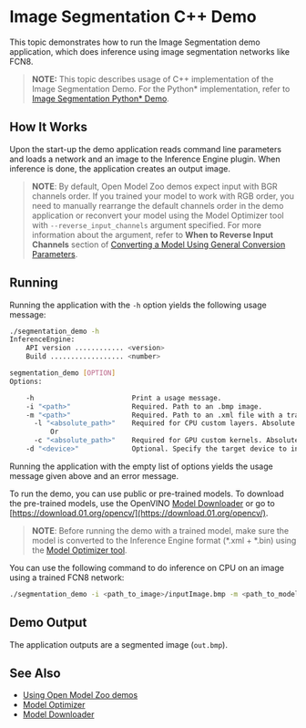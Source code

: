 # Image Segmentation C++ Demo

This topic demonstrates how to run the Image Segmentation demo application, which does inference using image
segmentation networks like FCN8.

> **NOTE:** This topic describes usage of C++ implementation of the Image Segmentation Demo. For the Python* implementation, refer to [Image Segmentation Python* Demo](../python_demos/segmentation_demo/README.md).

## How It Works

Upon the start-up the demo application reads command line parameters and loads a network and an image to the
Inference Engine plugin. When inference is done, the application creates an output image.

> **NOTE**: By default, Open Model Zoo demos expect input with BGR channels order. If you trained your model to work with RGB order, you need to manually rearrange the default channels order in the demo application or reconvert your model using the Model Optimizer tool with `--reverse_input_channels` argument specified. For more information about the argument, refer to **When to Reverse Input Channels** section of [Converting a Model Using General Conversion Parameters](https://docs.openvinotoolkit.org/latest/_docs_MO_DG_prepare_model_convert_model_Converting_Model_General.html).

## Running

Running the application with the `-h` option yields the following usage message:
```sh
./segmentation_demo -h
InferenceEngine:
    API version ............ <version>
    Build .................. <number>

segmentation_demo [OPTION]
Options:

    -h                        Print a usage message.
    -i "<path>"               Required. Path to an .bmp image.
    -m "<path>"               Required. Path to an .xml file with a trained model.
      -l "<absolute_path>"    Required for CPU custom layers. Absolute path to a shared library with the kernel implementations.
          Or
      -c "<absolute_path>"    Required for GPU custom kernels. Absolute path to the xml file with the kernel descriptions.
    -d "<device>"             Optional. Specify the target device to infer on (the list of available devices is shown below). Default value is CPU. Use "-d HETERO:<comma-separated_devices_list>" format to specify HETERO plugin. The demo will look for a suitable plugin for a specified device.
```

Running the application with the empty list of options yields the usage message given above and an error message.

To run the demo, you can use public or pre-trained models. To download the pre-trained models, use the OpenVINO [Model Downloader](../../tools/downloader/README.md) or go to [https://download.01.org/opencv/](https://download.01.org/opencv/).

> **NOTE**: Before running the demo with a trained model, make sure the model is converted to the Inference Engine format (\*.xml + \*.bin) using the [Model Optimizer tool](https://docs.openvinotoolkit.org/latest/_docs_MO_DG_Deep_Learning_Model_Optimizer_DevGuide.html).

You can use the following command to do inference on CPU on an image using a trained FCN8 network:
```sh
./segmentation_demo -i <path_to_image>/inputImage.bmp -m <path_to_model>/fcn8.xml
```

## Demo Output

The application outputs are a segmented image (`out.bmp`).

## See Also
* [Using Open Model Zoo demos](../README.md)
* [Model Optimizer](https://docs.openvinotoolkit.org/latest/_docs_MO_DG_Deep_Learning_Model_Optimizer_DevGuide.html)
* [Model Downloader](../../tools/downloader/README.md)
